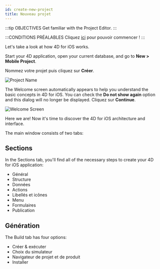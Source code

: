 ```yaml
---
id: create-new-project
title: Nouveau projet
---
```


:::tip OBJECTIVES Get familiar with the Project Editor. :::

:::CONDITIONS PRÉALABLES Cliquez [ici](prerequisites.html) pour pouvoir commencer ! :::

Let's take a look at how 4D for iOS works.

Start your 4D application, open your current database, and go to **New > Mobile Project**.

Nommez votre projet puis cliquez sur **Créer**.

![Project Name](assets/en/project-editor/Project-creation-4D-for-iOS.png)

The Welcome screen automatically appears to help you understand the basic concepts in 4D for iOS. You can check the **Do not show again** option and this dialog will no longer be displayed. Cliquez sur **Continue**.

![Welcome Screen](assets/en/project-editor/Welcome-Screen-4D-for-iOS.png)

Here we are! Now it's time to discover the 4D for iOS architecture and interface.

The main window consists of two tabs:

## Sections

In the Sections tab, you'll find all of the necessary steps to create your 4D for iOS application:

* Général
* Structure
* Données
* Actions
* Libellés et icônes
* Menu
* Formulaires
* Publication

## Génération

The Build tab has four options:

* Créer & exécuter 
* Choix du simulateur
* Navigateur de projet et de produit
* Installer